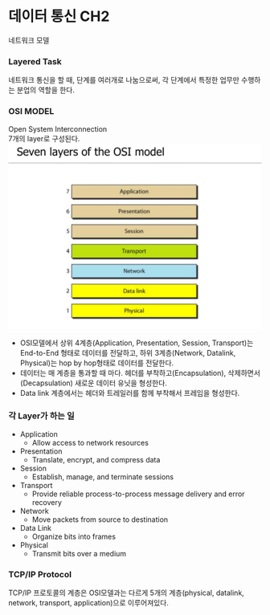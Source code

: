 # 데이터 통신 CH2  
네트워크 모델

### Layered Task  
네트워크 통신을 할 때, 단계를 여러개로 나눔으로써, 각 단계에서 특정한 업무만 수행하는 분업의 역할을 한다.  

### OSI MODEL
Open System Interconnection  
7개의 layer로 구성된다.  
![osi](./image/osi.PNG)  

- OSI모델에서 상위 4계층(Application, Presentation, Session, Transport)는 End-to-End 형태로 데이터를 전달하고, 하위 3계층(Network, Datalink, Physical)는 hop by hop형태로 데이터를 전달한다.  
- 데이터는 매 계층을 통과할 때 마다. 헤더를 부착하고(Encapsulation), 삭제하면서(Decapsulation) 새로운 데이터 유닛을 형성한다.  
- Data link 계층에서는 헤더와 트레일러를 함께 부착해서 프레임을 형성한다.  

### 각 Layer가 하는 일
- Application
    - Allow access to network resources
- Presentation
    - Translate, encrypt, and compress data
- Session
    - Establish, manage, and terminate sessions
- Transport
    - Provide reliable process-to-process message delivery and error recovery
- Network
    - Move packets from source to destination
- Data Link
    - Organize bits into frames
- Physical
    - Transmit bits over a medium

### TCP/IP Protocol
TCP/IP 프로토콜의 계층은 OSI모델과는 다르게 5개의 계층(physical, datalink, network, transport, application)으로 이루어져있다.  
